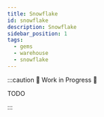 ```yaml
---
title: Snowflake
id: snowflake
description: Snowflake
sidebar_position: 1
tags:
  - gems
  - warehouse
  - snowflake
---
```


:::caution 🚧 Work in Progress 🚧

TODO

:::
